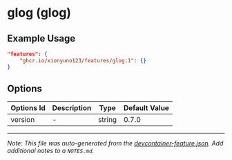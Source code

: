 
# glog (glog)



## Example Usage

```json
"features": {
    "ghcr.io/xionyuno123/features/glog:1": {}
}
```

## Options

| Options Id | Description | Type | Default Value |
|-----|-----|-----|-----|
| version | - | string | 0.7.0 |



---

_Note: This file was auto-generated from the [devcontainer-feature.json](https://github.com/xionyuno123/features/blob/main/src/glog/devcontainer-feature.json).  Add additional notes to a `NOTES.md`._
